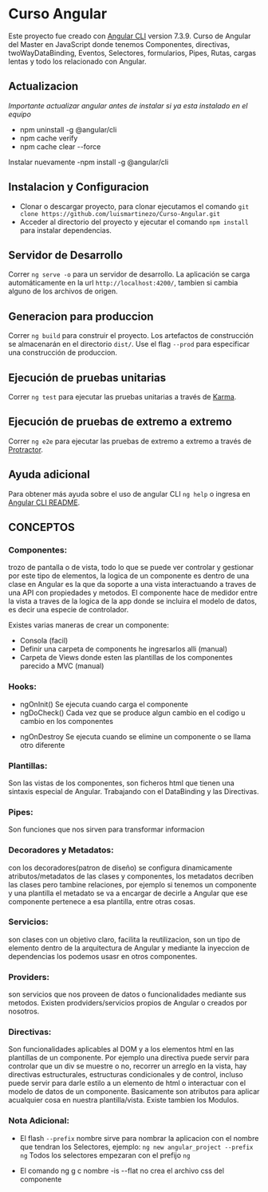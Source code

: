 # Curso Angular

Este proyecto fue creado con [Angular CLI](https://github.com/angular/angular-cli) version 7.3.9.
Curso de Angular del Master en JavaScript donde tenemos Componentes, directivas, twoWayDataBinding, Eventos, Selectores,
formularios, Pipes, Rutas, cargas lentas y todo los relacionado con Angular.

## Actualizacion

_Importante actualizar angular antes de instalar si ya esta instalado en el equipo_

- npm uninstall -g @angular/cli
- npm cache verify
- npm cache clear --force

Instalar nuevamente
-npm install -g @angular/cli

## Instalacion y Configuracion

- Clonar o descargar proyecto, para clonar ejecutamos el comando `git clone https://github.com/luismartinezo/Curso-Angular.git`
- Acceder al directorio del proyecto y ejecutar el comando `npm install` para instalar dependencias.

## Servidor de Desarrollo

Correr `ng serve -o` para un servidor de desarrollo. La aplicación se carga automáticamente en la url `http://localhost:4200/`, tambien si cambia alguno de los archivos de origen.

## Generacion para produccion

Correr `ng build` para construir el proyecto. Los artefactos de construcción se almacenarán en el directorio `dist/`. Use el flag `--prod` para especificar una construcción de produccion.

## Ejecución de pruebas unitarias

Correr `ng test` para ejecutar las pruebas unitarias a través de [Karma](https://karma-runner.github.io).

## Ejecución de pruebas de extremo a extremo

Correr `ng e2e` para ejecutar las pruebas de extremo a extremo a través de [Protractor](http://www.protractortest.org/).

## Ayuda adicional

Para obtener más ayuda sobre el uso de angular CLI `ng help` o ingresa en [Angular CLI README](https://github.com/angular/angular-cli/blob/master/README.md).

## CONCEPTOS

### Componentes:

trozo de pantalla o de vista, todo lo que se puede ver controlar y gestionar por este tipo de elementos,
la logica de un componente es dentro de una clase en Angular es la que da soporte a una vista interactuando a traves de una API con propiedades y metodos.
El componente hace de medidor entre la vista a traves de la logica de la app donde se incluira el modelo de datos, es decir una especie de controlador.

Existes varias maneras de crear un componente:

- Consola (facil)
- Definir una carpeta de components he ingresarlos alli (manual)
- Carpeta de Views donde esten las plantillas de los componentes parecido a MVC (manual)

### Hooks:

- ngOnInit() Se ejecuta cuando carga el componente
- ngDoCheck() Cada vez que se produce algun cambio en el codigo u cambio en los componentes

* ngOnDestroy Se ejecuta cuando se elimine un componente o se llama otro diferente

### Plantillas:

Son las vistas de los componentes, son ficheros html que tienen una sintaxis especial de Angular. Trabajando con el DataBinding y las Directivas.

### Pipes:

Son funciones que nos sirven para transformar informacion

### Decoradores y Metadatos:

con los decoradores(patron de diseño) se configura dinamicamente atributos/metadatos de las clases y componentes, los metadatos decriben las clases pero tambine relaciones, por ejemplo si tenemos un componente y una plantilla el metadato se va a encargar de decirle a Angular que ese componente pertenece a esa plantilla, entre otras cosas.

### Servicios:

son clases con un objetivo claro, facilita la reutilizacion, son un tipo de elemento dentro de la arquitectura de Angular y mediante la inyeccion de dependencias los podemos usasr en otros componentes.

### Providers:

son servicios que nos proveen de datos o funcionalidades mediante sus metodos. Existen prodviders/servicios propios de Angular o creados por nosotros.

### Directivas:

Son funcionalidades aplicables al DOM y a los elementos html en las plantillas de un componente. Por ejemplo una directiva puede servir para controlar que un div se muestre o no, recorrer un arreglo en la vista, hay directivas estructurales, estructuras condicionales y de control, incluso puede servir para darle estilo a un elemento de html o interactuar con el modelo de datos de un componente. Basicamente son atributos para aplicar acualquier cosa en nuestra plantilla/vista.
Existe tambien los Modulos.

### Nota Adicional:

- El flash `--prefix` nombre sirve para nombrar la aplicacion con el nombre que tendran los Selectores,
  ejemplo: `ng new angular_project --prefix ng` Todos los selectores empezaran con el prefijo `ng`

- El comando ng g c nombre -is --flat no crea el archivo css del componente
